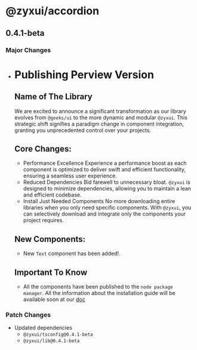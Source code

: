 # @zyxui/accordion

## 0.4.1-beta

### Major Changes

- # Publishing Perview Version

  ## Name of The Library

  We are excited to announce a significant transformation as our library evolves from `@geeks/ui` to the more dynamic and modular `@zyxui`. This strategic shift signifies a paradigm change in component integration, granting you unprecedented control over your projects.

  ## Core Changes:

  - Performance Excellence
    Experience a performance boost as each component is optimized to deliver swift and efficient functionality, ensuring a seamless user experience.
  - Reduced Dependencies
    Bid farewell to unnecessary bloat. `@zyxui` is designed to minimize dependencies, allowing you to maintain a lean and efficient codebase.
  - Install Just Needed Components
    No more downloading entire libraries when you only need specific components. With `@zyxui`, you can selectively download and integrate only the components your project requires.

  ## New Components:

  - New `Text` component has been added!.

  ## Important To Know

  - All the components have been published to the `node package manager`. All the information about the installation guide will be available soon at our [doc](https://ui.geeksteam.org)

### Patch Changes

- Updated dependencies
  - `@zyxui/tsconfig@0.4.1-beta`
  - `@zyxui/lib@0.4.1-beta`
